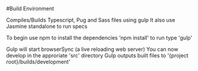 #Build Environment

Compiles/Builds Typescript, Pug and Sass files using gulp
It also use Jasmine standalone to run specs

To begin use npm to install the dependencies 'npm install'
to run type 'gulp'

Gulp will start browserSync (a live reloading web server)
You can now develop in the approriate 'src' directory
Gulp outputs built files to '{project root}/builds/development'

